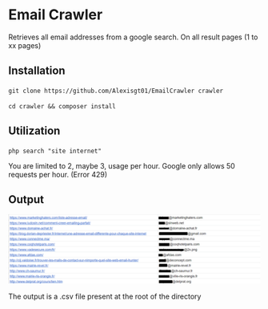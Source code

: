 # Email Crawler

Retrieves all email addresses from a google search. On all result pages (1 to xx pages)

## Installation

``git clone https://github.com/Alexisgt01/EmailCrawler crawler``

``cd crawler && composer install``

## Utilization

``php search "site internet"``

You are limited to 2, maybe 3, usage per hour. Google only allows 50 requests per hour. (Error 429)

## Output

![Output](https://github.com/Alexisgt01/EmailCrawler/blob/master/output.png?raw=true)


The output is a .csv file present at the root of the directory
